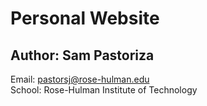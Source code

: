 # Personal Website
## Author: Sam Pastoriza
Email: pastorsj@rose-hulman.edu  
School: Rose-Hulman Institute of Technology
